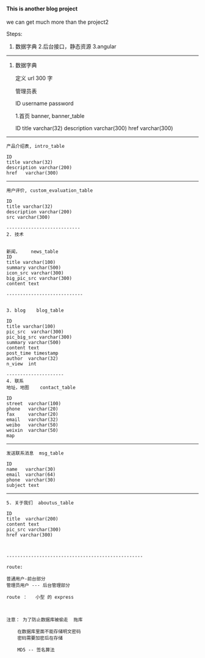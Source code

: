

  #### This is another blog project

  we can get much more than the project2


 Steps:

 1. 数据字典
 2.后台接口，静态资源
 3.angular

 -----------------------------------------------

 1. 数据字典  

 	定义 url  300 字


 	管理员表

 	ID
 	username
 	password


	
	1.首页
 	banner, banner_table

 	ID
 	title   varchar(32)
 	description  varchar(300)
 	href  varchar(300)    


------------------
 	产品介绍表, intro_table

	ID 
	title varchar(32)
	description varchar(200)
	href   varchar(300)


----------------------------
 	用户评价, custom_evaluation_table 

 	ID
 	title varchar(32)
 	description varchar(200)
 	src varchar(300)

 	---------------------------
	2. 技术


 	新闻，    news_table
 	ID
 	title varchar(100)
 	summary varchar(500)
	icon_src varchar(300)
	big_pic_src varchar(300)
	content text 

 	----------------------------

 	
 	3. blog    blog_table
	
	ID
	title varchar(100)
	pic_src  varchar(300)
	pic_big_src varchar(300)
	summary varchar(500)
	content text
	post_time timestamp
	author  varchar(32)
	n_view  int

 	---------------------
 	4. 联系
 	地址，地图    contact_table

	ID
	street  varchar(100)
	phone   varchar(20)
	fax     varchar(20)
	email   varchar(32)
	weibo   varchar(50)
	weixin  varchar(50)
	map  


------------------------------------

 	发送联系消息  msg_table
	
	ID
	name   varchar(30)
	email  varchar(64)
	phone  varchar(30)
	subject text

----------------------------------------

 	5. 关于我们  aboutus_table

	ID
	title  varchar(200)
	content text
	pic_src varchar(300)
	href varchar(300)



	--------------------------------------------------

	route:  

	普通用户-前台部分
	管理员用户 --- 后台管理部分

	route ：   小型 的 express



	注意： 为了防止数据库被偷走  拖库

		在数据库里面不能存储明文密码
		密码需要加密后在存储

		MD5 -- 签名算法

		
































